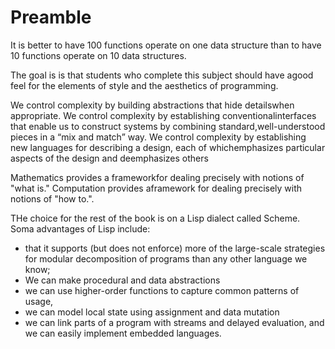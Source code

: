 # Preamble


It is better to have 100 functions operate on one data structure than
to have 10 functions operate on 10 data structures.

The goal is is that students who complete this subject should have agood
feel for the elements of style and the aesthetics of programming.

We control complexity by building abstractions that hide detailswhen
appropriate. We control complexity by establishing conventionalinterfaces
that enable us to construct systems by combining standard,well-understood
pieces in a “mix and match” way. We control complexity
by establishing new languages for describing a design, each of
whichemphasizes particular aspects of the design and deemphasizes others


Mathematics provides a frameworkfor dealing precisely with notions of
"what is." Computation provides aframework for dealing precisely
with notions of "how to.".


THe choice for the rest of the book is on a Lisp dialect called Scheme.
Soma advantages of Lisp include:
- that it supports (but does not enforce) more of the large-scale
strategies for modular decomposition of programs than any other language we
know;
- We can make procedural and data abstractions
- we can use higher-order functions to capture common patterns of usage,
- we can model local state using assignment and data mutation
- we can link parts of a program with
streams and delayed evaluation, and we can easily implement embedded
languages.
